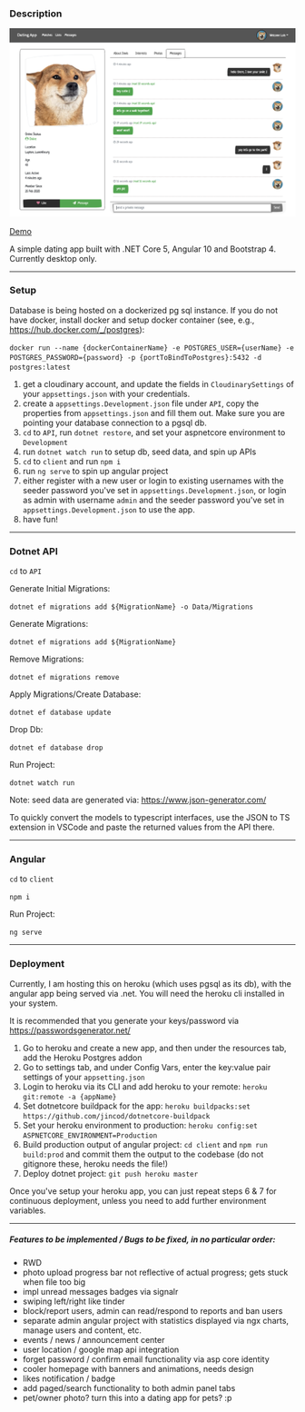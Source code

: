 ### Description

![App Preview](preview.png)

[Demo](https://pet-dating-app.herokuapp.com)

A simple dating app built with .NET Core 5, Angular 10 and Bootstrap 4. Currently desktop only.

---

### Setup

Database is being hosted on a dockerized pg sql instance. If you do not have docker, install docker and setup docker container (see, e.g., https://hub.docker.com/_/postgres):

`docker run --name {dockerContainerName} -e POSTGRES_USER={userName} -e POSTGRES_PASSWORD={password} -p {portToBindToPostgres}:5432 -d postgres:latest`

1. get a cloudinary account, and update the fields in `CloudinarySettings` of your `appsettings.json` with your credentials.
2. create a `appsettings.Development.json` file under `API`, copy the properties from `appsettings.json` and fill them out. Make sure you are pointing your database connection to a pgsql db.
3. `cd` to `API`, run `dotnet restore`, and set your aspnetcore environment to `Development`
4. run `dotnet watch run` to setup db, seed data, and spin up APIs
5. `cd` to `client` and run `npm i`
6. run `ng serve` to spin up angular project
7. either register with a new user or login to existing usernames with the seeder password you've set in `appsettings.Development.json`, or login as admin with username `admin` and the seeder password you've set in `appsettings.Development.json` to use the app.
8. have fun!

---

### Dotnet API

`cd` to `API`

Generate Initial Migrations:

`dotnet ef migrations add ${MigrationName} -o Data/Migrations`

Generate Migrations:

`dotnet ef migrations add ${MigrationName}`

Remove Migrations:

`dotnet ef migrations remove`

Apply Migrations/Create Database:

`dotnet ef database update`

Drop Db:

`dotnet ef database drop`

Run Project:

`dotnet watch run`

Note: seed data are generated via: https://www.json-generator.com/

To quickly convert the models to typescript interfaces, use the JSON to TS extension in VSCode and paste the returned values from the API there.

---

### Angular

`cd` to `client`

`npm i`

Run Project:

`ng serve`

---

### Deployment

Currently, I am hosting this on heroku (which uses pgsql as its db), with the angular app being served via .net. You will need the heroku cli installed in your system.

It is recommended that you generate your keys/password via https://passwordsgenerator.net/

1. Go to heroku and create a new app, and then under the resources tab, add the Heroku Postgres addon
2. Go to settings tab, and under Config Vars, enter the key:value pair settings of your `appsetting.json`
3. Login to heroku via its CLI and add heroku to your remote: `heroku git:remote -a {appName}`
4. Set dotnetcore buildpack for the app: `heroku buildpacks:set https://github.com/jincod/dotnetcore-buildpack`
5. Set your heroku environment to production: `heroku config:set ASPNETCORE_ENVIRONMENT=Production`
6. Build production output of angular project: `cd client` and `npm run build:prod` and commit them the output to the codebase (do not gitignore these, heroku needs the file!)
7. Deploy dotnet project: `git push heroku master`

Once you've setup your heroku app, you can just repeat steps 6 & 7 for continuous deployment, unless you need to add further environment variables.

---
##### Features to be implemented / Bugs to be fixed, in no particular order:

- RWD
- photo upload progress bar not reflective of actual progress; gets stuck when file too big
- impl unread messages badges via signalr
- swiping left/right like tinder
- block/report users, admin can read/respond to reports and ban users
- separate admin angular project with statistics displayed via ngx charts, manage users and content, etc.
- events / news / announcement center
- user location / google map api integration
- forget password / confirm email functionality via asp core identity
- cooler homepage with banners and animations, needs design
- likes notification / badge
- add paged/search functionality to both admin panel tabs
- pet/owner photo? turn this into a dating app for pets? :p
